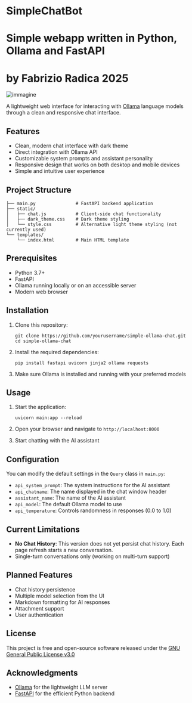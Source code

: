 # SimpleChatBot
# Simple webapp written in Python, Ollama and FastAPI
# by Fabrizio Radica 2025


![immagine](https://github.com/user-attachments/assets/c68e1ed5-c5da-4ca8-b5ec-210e08ea49b4)


A lightweight web interface for interacting with [Ollama](https://ollama.ai/) language models through a clean and responsive chat interface.

## Features

- Clean, modern chat interface with dark theme
- Direct integration with Ollama API
- Customizable system prompts and assistant personality
- Responsive design that works on both desktop and mobile devices
- Simple and intuitive user experience

## Project Structure

```
├── main.py               # FastAPI backend application
├── static/
│   ├── chat.js           # Client-side chat functionality
│   ├── dark_theme.css    # Dark theme styling
│   └── style.css         # Alternative light theme styling (not currently used)
└── templates/
    └── index.html        # Main HTML template
```

## Prerequisites

- Python 3.7+
- FastAPI
- Ollama running locally or on an accessible server
- Modern web browser

## Installation

1. Clone this repository:
   ```
   git clone https://github.com/yourusername/simple-ollama-chat.git
   cd simple-ollama-chat
   ```

2. Install the required dependencies:
   ```
   pip install fastapi uvicorn jinja2 ollama requests
   ```

3. Make sure Ollama is installed and running with your preferred models

## Usage

1. Start the application:
   ```
   uvicorn main:app --reload
   ```

2. Open your browser and navigate to `http://localhost:8000`

3. Start chatting with the AI assistant

## Configuration

You can modify the default settings in the `Query` class in `main.py`:

- `api_system_prompt`: The system instructions for the AI assistant
- `api_chatname`: The name displayed in the chat window header
- `assistant_name`: The name of the AI assistant
- `api_model`: The default Ollama model to use
- `api_temperature`: Controls randomness in responses (0.0 to 1.0)

## Current Limitations

- **No Chat History**: This version does not yet persist chat history. Each page refresh starts a new conversation.
- Single-turn conversations only (working on multi-turn support)

## Planned Features

- Chat history persistence
- Multiple model selection from the UI
- Markdown formatting for AI responses
- Attachment support
- User authentication

## License

This project is free and open-source software released under the [GNU General Public License v3.0](https://www.gnu.org/licenses/gpl-3.0.en.html)

## Acknowledgments

- [Ollama](https://ollama.ai/) for the lightweight LLM server
- [FastAPI](https://fastapi.tiangolo.com/) for the efficient Python backend

